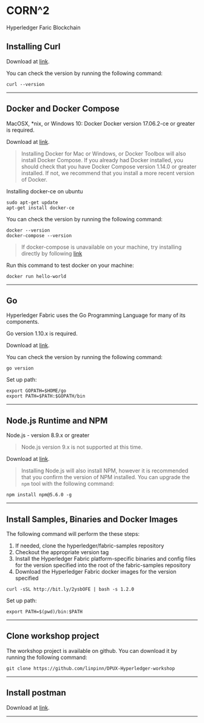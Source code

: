 # CORN^2
Hyperledger Faric Blockchain

## Installing Curl

Download at [link][curl-url].

You can check the version by running the following command:

```
curl --version
```
---

## Docker and Docker Compose

MacOSX, *nix, or Windows 10: Docker Docker version 17.06.2-ce or greater is required.

Download at [link][docker-url].

> Installing Docker for Mac or Windows, or Docker Toolbox will also install Docker Compose. If you already had Docker installed, you should check that you have Docker Compose version 1.14.0 or greater installed. If not, we recommend that you install a more recent version of Docker.

Installing docker-ce on ubuntu

```
sudo apt-get update
apt-get install docker-ce

```

You can check the version by running the following command:

```
docker --version
docker-compose --version
```

> If docker-compose is unavailable on your machine, try installing directly by following [link][docker-compose-url]

Run this command to test docker on your machine:

```
docker run hello-world
```

---

## Go

Hyperledger Fabric uses the Go Programming Language for many of its components.

Go version 1.10.x is required.

Download at [link][go-url].

You can check the version by running the following command:

```
go version
```

Set up path:

```
export GOPATH=$HOME/go
export PATH=$PATH:$GOPATH/bin
```

---

## Node.js Runtime and NPM

Node.js - version 8.9.x or greater

> Node.js version 9.x is not supported at this time.

Download at [link][nodejs-url].

> Installing Node.js will also install NPM, however it is recommended that you confirm the version of NPM installed. You can upgrade the `npm` tool with the following command:

```
npm install npm@5.6.0 -g
```

---

## Install Samples, Binaries and Docker Images

The following command will perform the these steps:

1. If needed, clone the hyperledger/fabric-samples repository
2. Checkout the appropriate version tag
3. Install the Hyperledger Fabric platform-specific binaries and config files for the version specified into the root of the fabric-samples repository
4. Download the Hyperledger Fabric docker images for the version specified

```
curl -sSL http://bit.ly/2ysbOFE | bash -s 1.2.0
```

Set up path:

```
export PATH=$(pwd)/bin:$PATH
```

---

## Clone workshop project

The workshop project is available on github. You can download it by running the following command:

```
git clone https://github.com/linpinn/DPUX-Hyperledger-workshop
```
---

## Install postman

Download at [link][postman-url].
  
---

[//]: # (These are reference links used in the body of this note and get stripped out when the markdown processor does its job. There is no need to format nicely because it shouldn't be seen. Thanks SO - http://stackoverflow.com/questions/4823468/store-comments-in-markdown-syntax)

   [curl-url]: <https://curl.haxx.se/download.html>
   [docker-url]: <https://www.docker.com/get-started>
   [go-url]: <https://golang.org/dl/>
   [nodejs-url]: <https://nodejs.org/en/download/>
   [docker-compose-url]: <https://docs.docker.com/compose/install/#install-compose>
   [postman-url]: <https://www.getpostman.com/docs/v6/postman/launching_postman/installation_and_updates>
